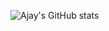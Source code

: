 ![Ajay's GitHub stats](https://github-readme-stats.vercel.app/api?username=Ajaykhanna&show=prs_merged,prs_merged_percentage)